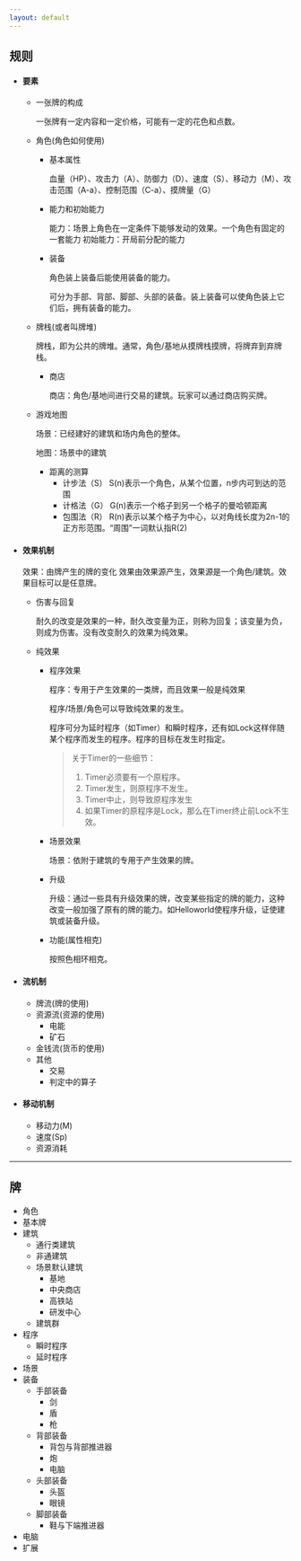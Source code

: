 ```yaml
---
layout: default
---
```


## 规则
- #### 要素
  - 一张牌的构成

    一张牌有一定内容和一定价格，可能有一定的花色和点数。


  - 角色(角色如何使用)
    - 基本属性

      血量（HP）、攻击力（A）、防御力（D）、速度（S）、移动力（M）、攻击范围（A-a）、控制范围（C-a）、摸牌量（G）

    - 能力和初始能力

      能力：场景上角色在一定条件下能够发动的效果。一个角色有固定的一套能力
      初始能力：开局前分配的能力

    - 装备

      角色装上装备后能使用装备的能力。

      可分为手部、背部、脚部、头部的装备。装上装备可以使角色装上它们后，拥有装备的能力。

  - 牌栈(或者叫牌堆)

    牌栈，即为公共的牌堆。通常，角色/基地从摸牌栈摸牌，将牌弃到弃牌栈。

    - 商店

      商店：角色/基地间进行交易的建筑。玩家可以通过商店购买牌。

  - 游戏地图

    场景：已经建好的建筑和场内角色的整体。

    地图：场景中的建筑

    - 距离的测算
      - 计步法（S）
        S(n)表示一个角色，从某个位置，n步内可到达的范围
      - 计格法（G）
        G(n)表示一个格子到另一个格子的曼哈顿距离
      - 包围法（R）
        R(n)表示以某个格子为中心，以对角线长度为2n-1的正方形范围。“周围”一词默认指R(2)

- #### 效果机制

  效果：由牌产生的牌的变化
  效果由效果源产生，效果源是一个角色/建筑。效果目标可以是任意牌。

  - 伤害与回复

    耐久的改变是效果的一种，耐久改变量为正，则称为回复；该变量为负，则成为伤害。没有改变耐久的效果为纯效果。

  - 纯效果

    - 程序效果

      程序：专用于产生效果的一类牌，而且效果一般是纯效果

      程序/场景/角色可以导致纯效果的发生。

      程序可分为延时程序（如Timer）和瞬时程序，还有如Lock这样伴随某个程序而发生的程序。程序的目标在发生时指定。

      > 关于Timer的一些细节：
      >
      > 1. Timer必须要有一个原程序。
      > 2. Timer发生，则原程序不发生。
      > 3. Timer中止，则导致原程序发生
      > 4. 如果Timer的原程序是Lock，那么在Timer终止前Lock不生效。

    - 场景效果

      场景：依附于建筑的专用于产生效果的牌。

    - 升级

      升级：通过一些具有升级效果的牌，改变某些指定的牌的能力，这种改变一般加强了原有的牌的能力。如Helloworld使程序升级，证使建筑或装备升级。

    - 功能(属性相克)

      按照色相环相克。

- #### 流机制
  - 牌流(牌的使用)
  - 资源流(资源的使用)
    - 电能
    - 矿石
  - 金钱流(货币的使用)
  - 其他
    - 交易
    - 判定中的算子

- #### 移动机制
  - 移动力(M)
  - 速度(Sp)
  - 资源消耗

------

## 牌
- 角色
- 基本牌
- 建筑
  - 通行类建筑
  - 非通建筑
  - 场景默认建筑
    - 基地
    - 中央商店
    - 高铁站
    - 研发中心
  - 建筑群
- 程序
  - 瞬时程序
  - 延时程序
- 场景
- 装备
  - 手部装备
    - 剑
    - 盾
    - 枪
  - 背部装备
    - 背包与背部推进器
    - 炮
    - 电脑
  - 头部装备
    - 头盔
    - 眼镜
  - 脚部装备
    - 鞋与下端推进器
- 电脑
- 扩展